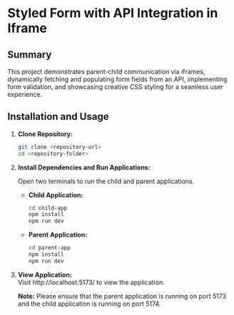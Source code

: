# Styled Form with API Integration in Iframe

## Summary
This project demonstrates parent-child communication via iframes, dynamically fetching and populating form fields from an API, implementing form validation, and showcasing creative CSS styling for a seamless user experience.

## Installation and Usage
1. **Clone Repository:**
   ```bash
   git clone <repository-url>
   cd <repository-folder>
2. **Install Dependencies and Run Applications:**
   
   Open two terminals to run the child and parent applications.
   
   * **Child Application:**
        ```bash
        cd child-app
        npm install
        npm run dev
   * **Parent Application:**
        ```bash
        cd parent-app
        npm install
        npm run dev

2. **View Application:**  
   Visit http://localhost:5173/ to view the application.

   **Note:** Please ensure that the parent application is running on port 5173 and the child application is running on port 5174.